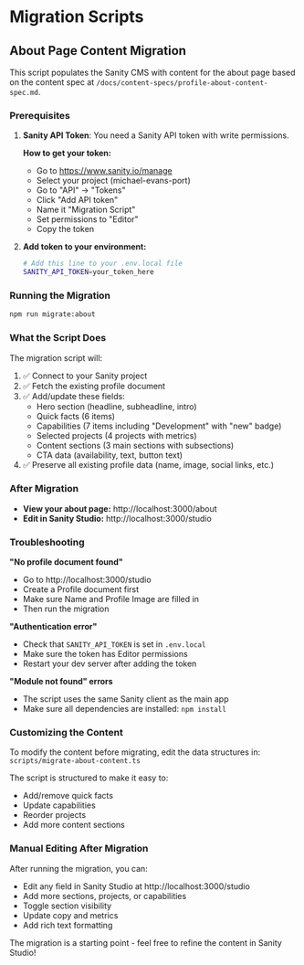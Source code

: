 # Migration Scripts

## About Page Content Migration

This script populates the Sanity CMS with content for the about page based on the content spec at `/docs/content-specs/profile-about-content-spec.md`.

### Prerequisites

1. **Sanity API Token**: You need a Sanity API token with write permissions.

   **How to get your token:**
   - Go to https://www.sanity.io/manage
   - Select your project (michael-evans-port)
   - Go to "API" → "Tokens"
   - Click "Add API token"
   - Name it "Migration Script"
   - Set permissions to "Editor"
   - Copy the token

2. **Add token to your environment:**
   ```bash
   # Add this line to your .env.local file
   SANITY_API_TOKEN=your_token_here
   ```

### Running the Migration

```bash
npm run migrate:about
```

### What the Script Does

The migration script will:

1. ✅ Connect to your Sanity project
2. ✅ Fetch the existing profile document
3. ✅ Add/update these fields:
   - Hero section (headline, subheadline, intro)
   - Quick facts (6 items)
   - Capabilities (7 items including "Development" with "new" badge)
   - Selected projects (4 projects with metrics)
   - Content sections (3 main sections with subsections)
   - CTA data (availability, text, button text)
4. ✅ Preserve all existing profile data (name, image, social links, etc.)

### After Migration

- **View your about page:** http://localhost:3000/about
- **Edit in Sanity Studio:** http://localhost:3000/studio

### Troubleshooting

**"No profile document found"**
- Go to http://localhost:3000/studio
- Create a Profile document first
- Make sure Name and Profile Image are filled in
- Then run the migration

**"Authentication error"**
- Check that `SANITY_API_TOKEN` is set in `.env.local`
- Make sure the token has Editor permissions
- Restart your dev server after adding the token

**"Module not found" errors**
- The script uses the same Sanity client as the main app
- Make sure all dependencies are installed: `npm install`

### Customizing the Content

To modify the content before migrating, edit the data structures in:
`scripts/migrate-about-content.ts`

The script is structured to make it easy to:
- Add/remove quick facts
- Update capabilities
- Reorder projects
- Add more content sections

### Manual Editing After Migration

After running the migration, you can:
- Edit any field in Sanity Studio at http://localhost:3000/studio
- Add more sections, projects, or capabilities
- Toggle section visibility
- Update copy and metrics
- Add rich text formatting

The migration is a starting point - feel free to refine the content in Sanity Studio!
